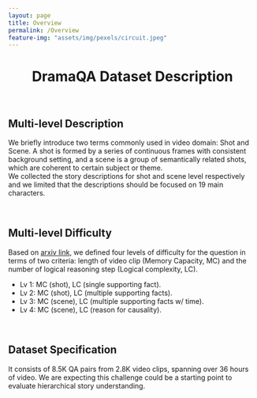 ```yaml
---
layout: page
title: Overview
permalink: /Overview
feature-img: "assets/img/pexels/circuit.jpeg"
---
```


<link rel="stylesheet" href="/assets/css/dataset.css">

<div class="overview content-container">
  <h1 class = "content-title" style="TEXT-ALIGN: center">
    DramaQA Dataset Description
  </h1> <br />
  <div class="content-item">
    <h2 class = "content-subtitle">
      Multi-level Description
    </h2>
    <p class = "content-item">
      We briefly introduce two terms commonly used in video domain: Shot and Scene. A shot is formed by a series of continuous frames with consistent background setting, and a scene is a group of semantically related shots, which are coherent to certain subject or theme.
      <br />
      We collected the story descriptions for shot and scene level respectively and we limited that the descriptions should be focused on 19 main characters.
    </p> <br />
    <h2 class = "content-subtitle">
      Multi-level Difficulty
    </h2>
    <p class = "content-item">
      Based on <a id="link" href="https://arxiv.org/abs/1904.00623">arxiv link</a>, we defined four levels of difficulty for the question in terms of two criteria: length of video clip (Memory Capacity, MC) and the number of logical reasoning step (Logical complexity, LC).
      <ul>
        <li> Lv 1: MC (shot), LC (single supporting fact). </li>
        <li> Lv 2: MC (shot), LC (multiple supporting facts). </li>
        <li> Lv 3: MC (scene), LC (multiple supporting facts w/ time). </li>
        <li> Lv 4: MC (scene), LC (reason for causality). </li>
      </ul> <br />
    <h2 class = "content-subtitle">
      Dataset Specification
    </h2>
    <p class = "content-item">
      It consists of 8.5K QA pairs from 2.8K video clips, spanning over 36 hours of video. We are expecting this challenge could be a starting point to evaluate hierarchical story understanding.
    </p>    
  </div>
</div>
